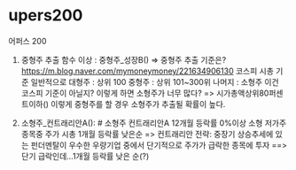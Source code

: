 # upers200
어퍼스 200


1. 중형주 추출 함수 이상 : 중형주_성장B()
=> 중형주 추출 기준은? 
https://m.blog.naver.com/mymoneymoney/221634906130
코스피 시총 기준 일반적으로 
대형주 : 상위 100
중형주 : 상위 101~300위
나머지 : 소형주
이건 코스피 기준이 아닐지?
이렇게 하면 소형주가 너무 많다?
=> 시가총액상위80퍼센트이하() 이렇게 중형주를 할 경우
소형주가 추출될 확률이 높다.

2. 소형주_컨트래리안A(): # 소형주 컨트래리안A 12개월 등락률 0%이상 소형 저가주 종목중 주가 시총 1개월 등락률 낮은순
=> 컨트래리안 전략: 중장기 상승추세에 있는 펀더멘탈이 우수한 우량기업 중에서 단기적으로 주가가 급락한 종목에 투자
==> 단기 급락인데...1개월 등락률 낮은 순(?)

